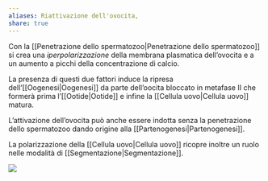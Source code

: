 ```yaml
---
aliases: Riattivazione dell'ovocita,
share: true
---
```

Con la [[Penetrazione dello spermatozoo|Penetrazione dello spermatozoo]] si crea una *iperpolarizzazione* della membrana plasmatica dell’ovocita e a un aumento a picchi della concentrazione di calcio.

La presenza di questi due fattori induce la ripresa dell’[[Oogenesi|Oogenesi]] da parte dell’oocita bloccato in metafase II che formerà prima l’[[Ootide|Ootide]] e infine la [[Cellula uovo|Cellula uovo]] matura.

L’attivazione dell’ovocita può anche essere indotta senza la penetrazione dello spermatozoo dando origine alla [[Partenogenesi|Partenogenesi]].

La polarizzazione della [[Cellula uovo|Cellula uovo]] ricopre inoltre un ruolo nelle modalità di [[Segmentazione|Segmentazione]].

![](558a70e6e2822c1e86a76bf6df425a36_MD5%201.png)